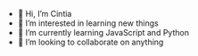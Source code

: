 - 👋 Hi, I’m Cintia
- 👀 I’m interested in learning new things
- 🌱 I’m currently learning JavaScript and Python
- 💞️ I’m looking to collaborate on anything

<!---
ciisiq/ciisiq is a ✨ special ✨ repository because its `README.md` (this file) appears on your GitHub profile.
You can click the Preview link to take a look at your changes.
--->
